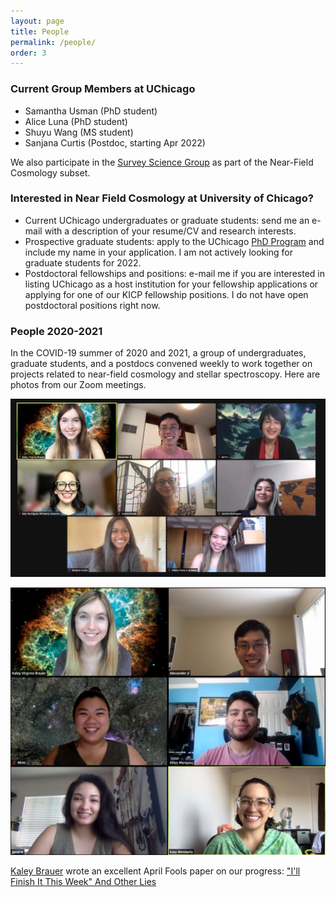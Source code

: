 ```yaml
---
layout: page
title: People
permalink: /people/
order: 3
---
```


### Current Group Members at UChicago

* Samantha Usman (PhD student)
* Alice Luna (PhD student)
* Shuyu Wang (MS student)
* Sanjana Curtis (Postdoc, starting Apr 2022)

We also participate in the [Survey Science Group](https://surveys.uchicago.edu/) as part of the Near-Field Cosmology subset.

### Interested in Near Field Cosmology at University of Chicago?

* Current UChicago undergraduates or graduate students: send me an e-mail with a description of your resume/CV and research interests.
* Prospective graduate students: apply to the UChicago [PhD Program](https://astrophysics.uchicago.edu/academics/graduate-programs/) and include my name in your application. I am not actively looking for graduate students for 2022.
* Postdoctoral fellowships and positions: e-mail me if you are interested in listing UChicago as a host institution for your fellowship applications or applying for one of our KICP fellowship positions. I do not have open postdoctoral positions right now.

### People 2020-2021

In the COVID-19 summer of 2020 and 2021, a group of undergraduates, graduate students, and a postdocs convened weekly to work together on projects related to near-field cosmology and stellar spectroscopy. Here are photos from our Zoom meetings.

![NFC 2021](/img/NFCSummer2021.png)

![NFC 2020](/img/NFCSummer2020.png)

[Kaley Brauer](http://www.mit.edu/~kbrauer/) wrote an excellent April Fools paper on our progress: ["I'll Finish It This Week" And Other Lies](https://arxiv.org/abs/2103.16574)

